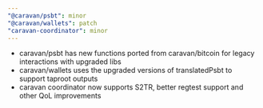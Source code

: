 ```yaml
---
"@caravan/psbt": minor
"@caravan/wallets": patch
"caravan-coordinator": minor
---
```


* caravan/psbt has new functions ported from caravan/bitcoin for legacy interactions with upgraded libs
* caravan/wallets uses the upgraded versions of translatedPsbt to support taproot outputs
* caravan coordinator now supports S2TR, better regtest support and other QoL improvements
